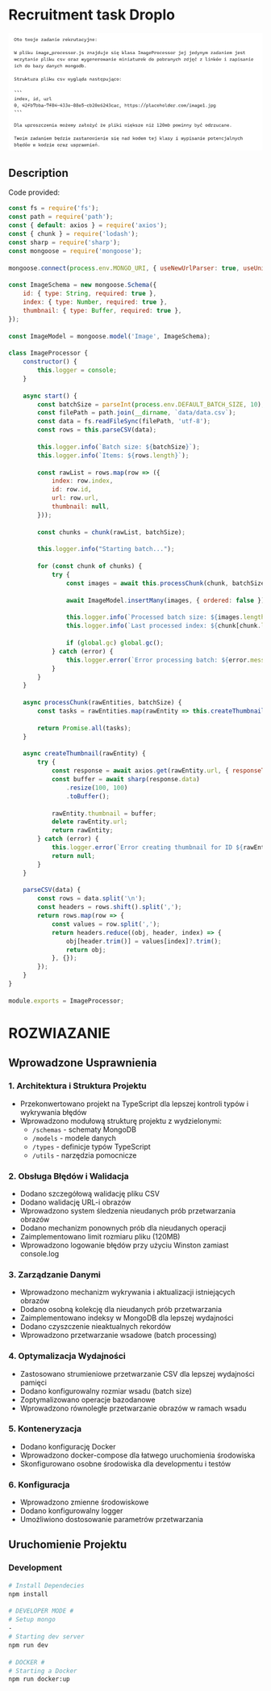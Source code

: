 # Recruitment task Droplo

![Project Image](./image.png)

## Description

Code provided: 

```javascript
const fs = require('fs');
const path = require('path');
const { default: axios } = require('axios');
const { chunk } = require('lodash');
const sharp = require('sharp');
const mongoose = require('mongoose');

mongoose.connect(process.env.MONGO_URI, { useNewUrlParser: true, useUnifiedTopology: true });

const ImageSchema = new mongoose.Schema({
    id: { type: String, required: true },
    index: { type: Number, required: true },
    thumbnail: { type: Buffer, required: true },
});

const ImageModel = mongoose.model('Image', ImageSchema);

class ImageProcessor {
    constructor() {
        this.logger = console;
    }

    async start() {
        const batchSize = parseInt(process.env.DEFAULT_BATCH_SIZE, 10);
        const filePath = path.join(__dirname, `data/data.csv`);
        const data = fs.readFileSync(filePath, 'utf-8');
        const rows = this.parseCSV(data);

        this.logger.info(`Batch size: ${batchSize}`);
        this.logger.info(`Items: ${rows.length}`);

        const rawList = rows.map(row => ({
            index: row.index,
            id: row.id,
            url: row.url,
            thumbnail: null,
        }));

        const chunks = chunk(rawList, batchSize);

        this.logger.info("Starting batch...");

        for (const chunk of chunks) {
            try {
                const images = await this.processChunk(chunk, batchSize);

                await ImageModel.insertMany(images, { ordered: false });

                this.logger.info(`Processed batch size: ${images.length}`);
                this.logger.info(`Last processed index: ${chunk[chunk.length - 1].index}, Last processed ID: ${chunk[chunk.length - 1].id}`);

                if (global.gc) global.gc();
            } catch (error) {
                this.logger.error(`Error processing batch: ${error.message}`);
            }
        }
    }

    async processChunk(rawEntities, batchSize) {
        const tasks = rawEntities.map(rawEntity => this.createThumbnail(rawEntity));

        return Promise.all(tasks);
    }

    async createThumbnail(rawEntity) {
        try {
            const response = await axios.get(rawEntity.url, { responseType: 'arraybuffer' });
            const buffer = await sharp(response.data)
                .resize(100, 100)
                .toBuffer();

            rawEntity.thumbnail = buffer;
            delete rawEntity.url;
            return rawEntity;
        } catch (error) {
            this.logger.error(`Error creating thumbnail for ID ${rawEntity.id}: ${error.message}`);
            return null;
        }
    }

    parseCSV(data) {
        const rows = data.split('\n');
        const headers = rows.shift().split(',');
        return rows.map(row => {
            const values = row.split(',');
            return headers.reduce((obj, header, index) => {
                obj[header.trim()] = values[index]?.trim();
                return obj;
            }, {});
        });
    }
}

module.exports = ImageProcessor;
```

# ROZWIAZANIE
## Wprowadzone Usprawnienia 

### 1. Architektura i Struktura Projektu
- Przekonwertowano projekt na TypeScript dla lepszej kontroli typów i wykrywania błędów
- Wprowadzono modułową strukturę projektu z wydzielonymi:
  - `/schemas` - schematy MongoDB
  - `/models` - modele danych
  - `/types` - definicje typów TypeScript
  - `/utils` - narzędzia pomocnicze

### 2. Obsługa Błędów i Walidacja
- Dodano szczegółową walidację pliku CSV
- Dodano walidację URL-i obrazów
- Wprowadzono system śledzenia nieudanych prób przetwarzania obrazów
- Dodano mechanizm ponownych prób dla nieudanych operacji
- Zaimplementowano limit rozmiaru pliku (120MB)
- Wprowadzono logowanie błędów przy użyciu Winston zamiast console.log

### 3. Zarządzanie Danymi
- Wprowadzono mechanizm wykrywania i aktualizacji istniejących obrazów
- Dodano osobną kolekcję dla nieudanych prób przetwarzania
- Zaimplementowano indeksy w MongoDB dla lepszej wydajności
- Dodano czyszczenie nieaktualnych rekordów
- Wprowadzono przetwarzanie wsadowe (batch processing)

### 4. Optymalizacja Wydajności
- Zastosowano strumieniowe przetwarzanie CSV dla lepszej wydajności pamięci
- Dodano konfigurowalny rozmiar wsadu (batch size)
- Zoptymalizowano operacje bazodanowe
- Wprowadzono równoległe przetwarzanie obrazów w ramach wsadu

### 5. Konteneryzacja
- Dodano konfigurację Docker
- Wprowadzono docker-compose dla łatwego uruchomienia środowiska
- Skonfigurowano osobne środowiska dla developmentu i testów

### 6. Konfiguracja
- Wprowadzono zmienne środowiskowe
- Dodano konfigurowalny logger
- Umożliwiono dostosowanie parametrów przetwarzania

## Uruchomienie Projektu

### Development
```bash
# Install Dependecies
npm install

# DEVELOPER MODE #
# Setup mongo
-
# Starting dev server 
npm run dev

# DOCKER #
# Starting a Docker
npm run docker:up